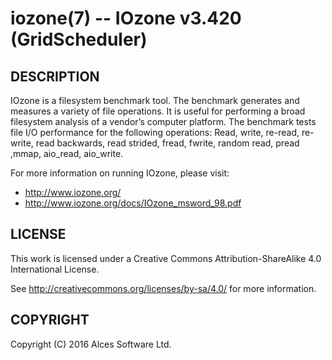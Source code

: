 # iozone(7) -- IOzone v3.420 (GridScheduler)

## DESCRIPTION

IOzone is a filesystem benchmark tool. The benchmark generates and measures 
a variety of file operations. It is useful for performing a broad filesystem 
analysis of a vendor’s computer platform. The benchmark tests file I/O 
performance for the following operations: Read, write, re-read, re-write, 
read backwards, read strided, fread, fwrite, random read, pread ,mmap, 
aio_read, aio_write.

For more information on running IOzone, please visit:
  * <http://www.iozone.org/>
  * <http://www.iozone.org/docs/IOzone_msword_98.pdf>

## LICENSE

This work is licensed under a Creative Commons Attribution-ShareAlike
4.0 International License.

See <http://creativecommons.org/licenses/by-sa/4.0/> for more
information.

## COPYRIGHT

Copyright (C) 2016 Alces Software Ltd.

